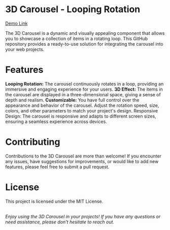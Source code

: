 # 3D Carousel - Looping Rotation
<a href="https://jo-erl.github.io/3dcarousel/">Demo Link</a>

The 3D Carousel is a dynamic and visually appealing component that allows you to showcase a collection of items in a rotating loop. This GitHub repository provides a ready-to-use solution for integrating the carousel into your web projects.

<h1>Features</h1>
<b>Looping Rotation:</b> The carousel continuously rotates in a loop, providing an immersive and engaging experience for your users.
<b>3D Effect:</b> The items in the carousel are displayed in a three-dimensional space, giving a sense of depth and realism.
<b>Customizable:</b> You have full control over the appearance and behavior of the carousel. Adjust the rotation speed, size, colors, and other parameters to match your project's design.
Responsive Design: The carousel is responsive and adapts to different screen sizes, ensuring a seamless experience across devices.
    
<h1>Contributing</h1>
Contributions to the 3D Carousel are more than welcome! If you encounter any issues, have suggestions for improvements, or would like to add new features, please feel free to submit a pull request.

<h1>License</h1>
This project is licensed under the MIT License.<br><br>

<i>Enjoy using the 3D Carousel in your projects! If you have any questions or need assistance, please don't hesitate to reach out.</i>
